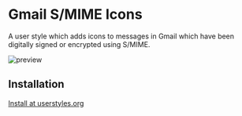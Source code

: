 Gmail S/MIME Icons
==================

A user style which adds icons to messages in Gmail which have been digitally signed or encrypted using S/MIME.

![preview](https://github.com/jasonkarns/userstyles/raw/master/gmail_smime_icons/before-after.png)

Installation
------------

[Install at userstyles.org](http://userstyles.org/styles/14323)
